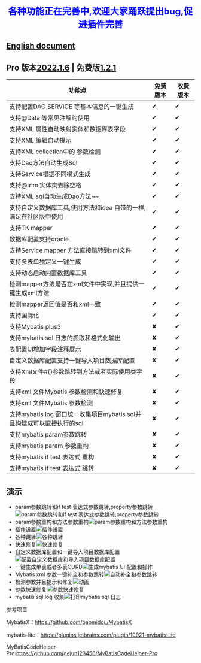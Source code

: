 ### <center><font color=blue size=5>各种功能正在完善中,欢迎大家踊跃提出bug,促进插件完善</font></center>
## [English document](https://github.com/zoulejiu/mybatisSmartCodeHelp/blob/main/README.md)
## Pro 版本[2022.1.6](https://plugins.jetbrains.com/plugin/18389-mybatis-smart-code-help-pro) | 免费版[1.2.1](https://plugins.jetbrains.com/plugin/16245-mybatis-smart-code-help)
| 功能点                                              | 免费版本 | 收费版本 |
|--------------------------------------------------|------|------|
| 支持配置DAO SERVICE 等基本信息的一键生成                       | ✔    | ✔    |
| 支持@Data 等常见注解的使用                                 | ✔    | ✔    |
| 支持XML 属性自动映射实体和数据库表字段                            | ✔    | ✔    |
| 支持XML 编辑自动提示                                     | ✔    | ✔    |
| 支持XML collection中的 参数检测                          | ✔    | ✔    |
| 支持Dao方法自动生成Sql                                   | ✔    | ✔    |
| 支持Service根据不同模式生成                                | ✔    | ✔    |
| 支持@trim 实体类去除空格                                  | ✔    | ✔    |
| 支持XML sql自动生成Dao方法~~                             | ✔    | ✔    |
| 支持自定义数据库工具,使用方法和idea 自带的一样,满足在社区版中使用             | ✔    | ✔    |
| 支持TK mapper                                      | ✔    | ✔    |
| 数据库配置支持oracle                                    | ✔    | ✔    |
| 支持Service mapper 方法直接跳转到xml文件                    | ✔    | ✔    |
| 支持多表单独定义一键生成                                     | ✔    | ✔    |
| 支持动态启动内置数据库工具                                    | ✔    | ✔    |
| 检测mapper方法是否在xml文件中实现,并且提供一键生成xml方法              | ✔    | ✔    |
| 检测mapper返回值是否和xml一致                              | ✔    | ✔    |
| 支持国际化                                            | ✔    | ✔    |
| 支持Mybatis plus3                                  | ✘    | ✔    |
| 支持mybatis sql 日志的抓取和格式化输出                        | ✘    | ✔    |
| 表配置UI增加字段注释展示                                    | ✘    | ✔    |
| 自定义数据库配置支持一键导入项目数据库配置                            | ✘    | ✔    |
| 支持Xml文件#{}参数跳转到方法或者实际使用类字段                       | ✘    | ✔    |
| 支持xml 文件Mybatis 参数检测和快速修复                        | ✘    | ✔    |
| 支持xml 文件Mybatis 参数检测                             | ✘    | ✔    |
| 支持mybatis log 窗口统一收集项目mybatis sql并且构建成可以直接执行的sql | ✘    | ✔    |
| 支持mybatis param参数跳转                              | ✘    | ✔    |
| 支持mybatis param 参数重构                             | ✘    | ✔    |
| 支持mybatis if test 表达式 重构                         | ✘    | ✔    |
| 支持mybatis if test 表达式 跳转                         | ✘    | ✔    |

## 演示
- param参数跳转和if test 表达式参数跳转,property参数跳转![param参数跳转和if test 表达式参数跳转,property参数跳转](https://user-images.githubusercontent.com/31949635/160225943-b11b97dc-6a84-445d-a6b4-93e50b68dbe6.gif)
- param参数重构和方法参数重构![param参数重构和方法参数重构](https://user-images.githubusercontent.com/31949635/160225979-6d78960a-80d4-438d-b0e8-960720adb05c.gif)
- 插件设置![插件设置](https://user-images.githubusercontent.com/31949635/154419374-81726a9f-d411-424c-9785-aff768b761f2.gif)
- 各种跳转![各种跳转](https://user-images.githubusercontent.com/31949635/154419392-3d6c0f04-111c-49dd-a032-ed5bb8d74d53.gif)
- 快速修复![快速修复](https://user-images.githubusercontent.com/31949635/154419490-2fcdfbba-f289-4152-a790-22875fc446f5.gif)
- 自定义数据库配置和一键导入项目数据库配置![配置自定义数据库和导入项目数据库配置](https://user-images.githubusercontent.com/31949635/154419550-070db2d8-b159-4a33-8d93-fec1d2975df6.gif)
- 一键生成单表或者多表CURD![生成mybatis UI 配置和操作](https://user-images.githubusercontent.com/31949635/154419631-cc87752d-128b-4bb7-8dc4-ef8ef7ac43a7.gif)
- Mybatis xml 参数一键补全和参数跳转![自动补全和参数跳转](https://user-images.githubusercontent.com/31949635/154419688-4fe6bc14-d991-433a-9018-b7c667968785.gif)
- 检测参数并且提示和修复![动画](https://user-images.githubusercontent.com/31949635/151687957-63e8e956-7738-49e2-a48b-1d6b29bcec18.gif)
- 参数快速修复![参数快速修复](https://user-images.githubusercontent.com/31949635/154419332-ae875668-c780-4fb2-8522-8322bda79beb.gif)
- mybatis sql log 收集![打印mybatis sql 日志](https://user-images.githubusercontent.com/31949635/154420682-52dae594-bb99-4803-886a-48eac1afed27.gif)



参考项目

   MybatisX：https://github.com/baomidou/MybatisX
   
   mybatis-lite：https://plugins.jetbrains.com/plugin/10921-mybatis-lite
   
   MyBatisCodeHelper-Pro:https://github.com/gejun123456/MyBatisCodeHelper-Pro

